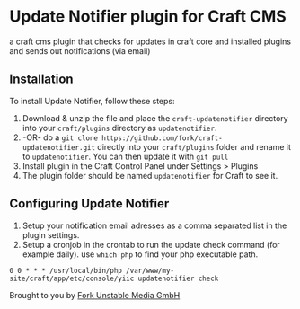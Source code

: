 # Update Notifier plugin for Craft CMS

a craft cms plugin that checks for updates in craft core and installed plugins and sends out notifications (via email)

## Installation

To install Update Notifier, follow these steps:

1. Download & unzip the file and place the `craft-updatenotifier` directory into your `craft/plugins` directory as `updatenotifier`.
2.  -OR- do a `git clone https://github.com/fork/craft-updatenotifier.git` directly into your `craft/plugins` folder and rename it to `updatenotifier`.  You can then update it with `git pull`
3. Install plugin in the Craft Control Panel under Settings > Plugins
5. The plugin folder should be named `updatenotifier` for Craft to see it.

## Configuring Update Notifier

1. Setup your notification email adresses as a comma separated list in the plugin settings.
2. Setup a cronjob in the crontab to run the update check command (for example daily). use `which php` to find your php executable path.

```
0 0 * * * /usr/local/bin/php /var/www/my-site/craft/app/etc/console/yiic updatenotifier check
```

Brought to you by [Fork Unstable Media GmbH](http://fork.de)
